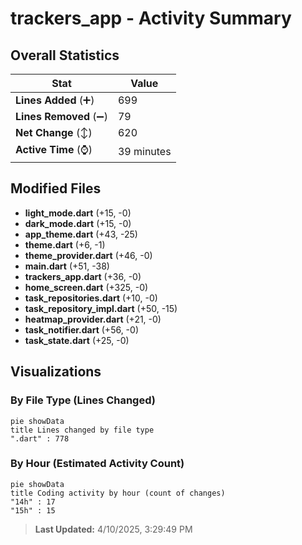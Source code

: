 # trackers_app - Activity Summary 

## Overall Statistics

| Stat                   | Value                                                             |
| ---------------------- | ----------------------------------------------------------------- |
| **Lines Added** (➕)   | 699                                          |
| **Lines Removed** (➖) | 79                                        |
| **Net Change** (↕)    | 620                |
| **Active Time** (⌚)   | 39 minutes |


## Modified Files
- **light_mode.dart** (+15, -0)
- **dark_mode.dart** (+15, -0)
- **app_theme.dart** (+43, -25)
- **theme.dart** (+6, -1)
- **theme_provider.dart** (+46, -0)
- **main.dart** (+51, -38)
- **trackers_app.dart** (+36, -0)
- **home_screen.dart** (+325, -0)
- **task_repositories.dart** (+10, -0)
- **task_repository_impl.dart** (+50, -15)
- **heatmap_provider.dart** (+21, -0)
- **task_notifier.dart** (+56, -0)
- **task_state.dart** (+25, -0)

## Visualizations

### By File Type (Lines Changed)

```mermaid
pie showData
title Lines changed by file type
".dart" : 778
```

### By Hour (Estimated Activity Count)

```mermaid
pie showData
title Coding activity by hour (count of changes)
"14h" : 17
"15h" : 15
```


> **Last Updated:** 4/10/2025, 3:29:49 PM